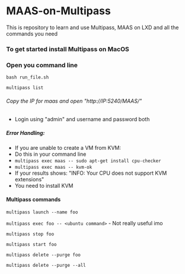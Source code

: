 # MAAS-on-Multipass
This is repository to learn and use Multipass, MAAS on LXD and all the commands you need

### To get started install Multipass on MacOS

### Open you command line 

```bash run_file.sh```

```multipass list```

###### Copy the IP for maas and open "http://_IP_:5240/MAAS/"

- Login using "admin" and username and password both

##### Error Handling:

- If you are unable to create a VM from KVM:
- Do this in your command line
- ``` multipass exec maas -- sudo apt-get install cpu-checker ```
- ``` multipass exec maas -- kvm-ok ```
- If your results shows: "INFO: Your CPU does not support KVM extensions"
- You need to install KVM

#### Multipass commands

```multipass launch --name foo```

```multipass exec foo -- <ubuntu command>``` - Not really useful imo

```multipass stop foo```

```multipass start foo```

```multipass delete --purge foo```

```multipass delete --purge --all```
